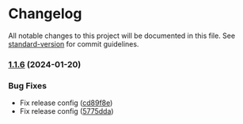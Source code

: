 # Changelog

All notable changes to this project will be documented in this file. See [standard-version](https://github.com/conventional-changelog/standard-version) for commit guidelines.

### [1.1.6](https://github.com/ranohii/ddd-ts-core/compare/v1.1.3...v1.1.6) (2024-01-20)


### Bug Fixes

* Fix release config ([cd89f8e](https://github.com/ranohii/ddd-ts-core/commit/cd89f8ebbc6e915e52727966e447e605a13f66cf))
* Fix release config ([5775dda](https://github.com/ranohii/ddd-ts-core/commit/5775ddacdff7e6076780dfc742601cc39a4f5195))
